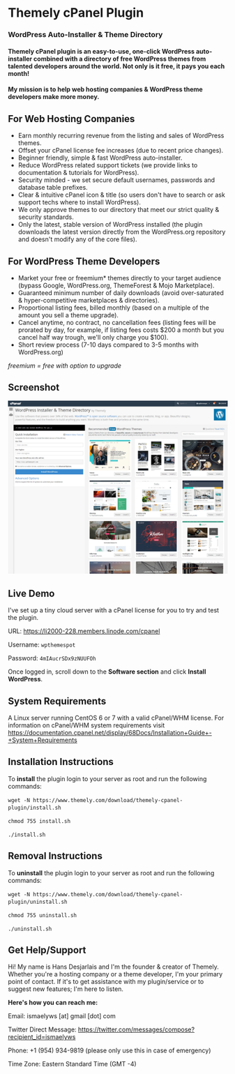 # Themely cPanel Plugin

### WordPress Auto-Installer & Theme Directory

#### Themely cPanel plugin is an easy-to-use, one-click WordPress auto-installer combined with a directory of free WordPress themes from talented developers around the world. Not only is it free, it pays you each month!

#### My mission is to help web hosting companies & WordPress theme developers make more money.


## For Web Hosting Companies

- Earn monthly recurring revenue from the listing and sales of WordPress themes.
- Offset your cPanel license fee increases (due to recent price changes).
- Beginner friendly, simple & fast WordPress auto-installer.
- Reduce WordPress related support tickets (we provide links to documentation & tutorials for WordPress).
- Security minded - we set secure default usernames, passwords and database table prefixes.
- Clear & intuitive cPanel icon & title (so users don't have to search or ask support techs where to install WordPress).
- We only approve themes to our directory that meet our strict quality & security standards.
- Only the latest, stable version of WordPress installed (the plugin downloads the latest version directly from the WordPress.org repository and doesn't modify any of the core files).


## For WordPress Theme Developers

- Market your free or freemium* themes directly to your target audience (bypass Google, WordPress.org, ThemeForest & Mojo Marketplace).
- Guaranteed minimum number of daily downloads (avoid over-saturated & hyper-competitive marketplaces & directories).
- Proportional listing fees, billed monthly (based on a multiple of the amount you sell a theme upgrade).
- Cancel anytime, no contract, no cancellation fees (listing fees will be prorated by day, for example, if listing fees costs $200 a month but you cancel half way trough, we'll only charge you $100).
- Short review process (7-10 days compared to 3-5 months with WordPress.org)

*freemium = free with option to upgrade*

## Screenshot

![Themely cPanel Plugin](https://raw.githubusercontent.com/ismaelyws/themely/master/assets/themely-cpanel-screenshot.png)


## Live Demo

I've set up a tiny cloud server with a cPanel license for you to try and test the plugin.

URL: https://li2000-228.members.linode.com/cpanel

Username: `wpthemespot`

Password: `4mIAucrSDx9zNUUFOh`

Once logged in, scroll down to the **Software section** and click **Install WordPress**.


## System Requirements

A Linux server running CentOS 6 or 7 with a valid cPanel/WHM license. For information on cPanel/WHM system requirements visit https://documentation.cpanel.net/display/68Docs/Installation+Guide+-+System+Requirements



## Installation Instructions

To **install** the plugin login to your server as root and run the following commands:

`wget -N https://www.themely.com/download/themely-cpanel-plugin/install.sh`

`chmod 755 install.sh`

`./install.sh`


## Removal Instructions

To **uninstall** the plugin login to your server as root and run the following commands:

`wget -N https://www.themely.com/download/themely-cpanel-plugin/uninstall.sh`

`chmod 755 uninstall.sh`

`./uninstall.sh`


## Get Help/Support

Hi! My name is Hans Desjarlais and I'm the founder & creator of Themely. Whether you're a hosting company or a theme developer, I'm your primary point of contact. If it's to get assistance with my plugin/service or to suggest new features; I'm here to listen.

**Here's how you can reach me:**

Email: ismaelyws [at] gmail [dot] com

Twitter Direct Message: https://twitter.com/messages/compose?recipient_id=ismaelyws

Phone: +1 (954) 934-9819 (please only use this in case of emergency)

Time Zone: Eastern Standard Time (GMT -4)